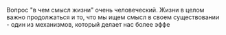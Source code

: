 Вопрос "в чем смысл жизни" очень человеческий. Жизни в целом важно продолжаться и то, что мы ищем смысл в своем существовании - один из механизмов, который делает нас более эффе